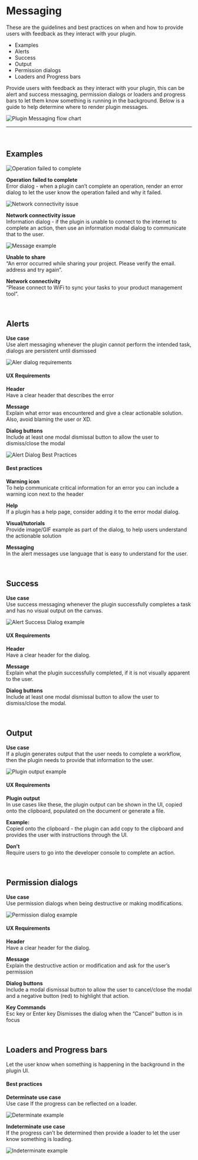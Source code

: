 # Messaging

These are the guidelines and best practices on when and how to provide users with feedback as they interact with your plugin.

- Examples
- Alerts
- Success
- Output
- Permission dialogs
- Loaders and Progress bars

Provide users with feedback as they interact with your plugin, this can be alert and success messaging, permission dialogs or loaders and progress bars to let them know something is running in the background. Below is a guide to help determine where to render plugin messages.


![Plugin Messaging flow chart](../ux-images/Messaging-1.png)

----------
 <br />

## Examples

![Operation failed to complete](../ux-images/Error-alert-example.png)

**Operation failed to complete**  
Error dialog - when a plugin can’t complete an operation, render an error dialog to let the user know the operation failed and why it failed.


![Network connectivity issue](../ux-images/Alert-Information-example-2.png)

**Network connectivity issue**  
Information dialog - if the plugin is unable to connect to the internet to complete an action, then use an information modal dialog to communicate that to the user.


![Message example](../ux-images/Messaging-example.png)

**Unable to share**  
“An error occurred while sharing your project. Please verify the email. address and try again”.

**Network connectivity**  
“Please connect to WiFi to sync your tasks to your product management tool”.
  
 <br />

## Alerts

**Use case**  
Use alert messaging whenever the plugin cannot perform the intended task, dialogs are persistent until dismissed

![Aler dialog requirements](../ux-images/Alert-Requirements.png)

#### UX Requirements

**Header**  
Have a clear header that describes the error

**Message**  
Explain what error was encountered and give a clear actionable solution. Also, avoid blaming the user or XD.

**Dialog buttons**  
Include at least one modal dismissal button to allow the user to dismiss/close the modal

![Alert Dialog Best Practices](../ux-images/Alert-Recommendations.png)

#### Best practices

**Warning icon**  
To help communicate critical information for an error you can include a warning icon next to the header

**Help**  
If a plugin has a help page, consider adding it to the error modal dialog.

**Visual/tutorials**  
Provide image/GIF example as part of the dialog, to help users understand the actionable solution

**Messaging**  
In the alert messages use language that is easy to understand for the user.
 
 <br />

## Success

**Use case**  
Use success messaging whenever the plugin successfully completes a task and has no visual output on the canvas.

![Alert Success Dialog example](../ux-images/Alert-Requirements.png)

#### UX Requirements

**Header**  
Have a clear header for the dialog.

**Message**   
Explain what the plugin successfully completed, if it is not visually apparent to the user.

**Dialog buttons**  
Include at least one modal dismissal button to allow the user to dismiss/close the modal.

 <br />

## Output

**Use case**  
If a plugin generates output that the user needs to complete a workflow, then the plugin needs to provide that information to the user.

![Plugin output example](../ux-images/Plugin-output.png)

#### UX Requirements

**Plugin output**  
In use cases like these, the plugin output can be shown in the UI, copied onto the clipboard, populated on the document or generate a file.

**Example:**   
Copied onto the clipboard - the plugin can add copy to the clipboard and provides the user with instructions through the UI.

**Don’t**  
Require users to go into the developer console to complete an action.

 <br />

## Permission dialogs

**Use case**  
Use permission dialogs when being destructive or making modifications.

![Permission dialog example](../ux-images/Permission-dialog-example.png)

#### UX Requirements

**Header**   
Have a clear header for the dialog.

**Message**  
Explain the destructive action or modification and ask for the user’s permission

**Dialog buttons**   
Include a modal dismissal button to allow the user to cancel/close the modal and a negative button (red) to highlight that action.

**Key Commands**   
Esc key or Enter key Dismisses the dialog when the “Cancel” button is in focus

 <br />
  
## Loaders and Progress bars
Let the user know when something is happening in the background in the plugin UI. 

#### Best practices

**Determinate use case**  
Use case If the progress can be reflected on a loader. 

![Determinate example](../ux-images/Determinate-loader-example.png)

**Indeterminate use case**  
If the progress can’t be determined then provide a loader to let the user know something is loading.

![Indeterminate example](../ux-images/Indeterminate-loader-example.png)

